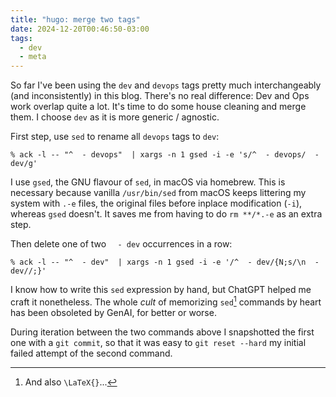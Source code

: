 ```yaml
---
title: "hugo: merge two tags"
date: 2024-12-20T00:46:50-03:00
tags:
  - dev
  - meta
---
```


So far I've been using the `dev` and `devops` tags pretty much interchangeably
(and inconsistently) in this blog. There's no real difference: Dev and Ops work
overlap quite a lot. It's time to do some house cleaning and merge them. I
choose `dev` as it is more generic / agnostic.

<!--more-->

First step, use `sed` to rename all `devops` tags to `dev`:

```shell
% ack -l -- "^  - devops"  | xargs -n 1 gsed -i -e 's/^  - devops/  - dev/g'
```

I use `gsed`, the GNU flavour of `sed`, in macOS via homebrew. This is necessary
because vanilla `/usr/bin/sed` from macOS keeps littering my system with `.-e`
files, the original files before inplace modification (`-i`), whereas `gsed`
doesn't. It saves me from having to do `rm **/*.-e` as an extra step.

Then delete one of two `  - dev` occurrences in a row:

```shell
% ack -l -- "^  - dev"  | xargs -n 1 gsed -i -e '/^  - dev/{N;s/\n  - dev//;}'
```

I know how to write this `sed` expression by hand, but ChatGPT helped me craft
it nonetheless. The whole _cult_ of memorizing `sed`[^1] commands by heart has
been obsoleted by GenAI, for better or worse.

During iteration between the two commands above I snapshotted the first one with
a `git commit`, so that it was easy to `git reset --hard` my initial failed
attempt of the second command.

[^1]: And also `\LaTeX{}`...
